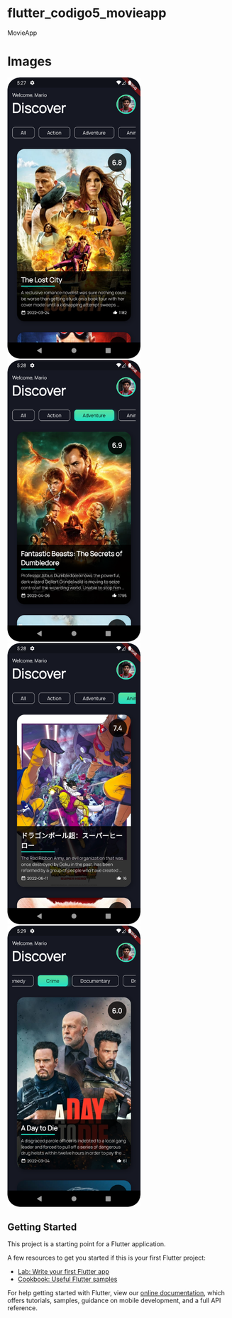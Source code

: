 # flutter_codigo5_movieapp

MovieApp

# Images

<img src="Screenshot_20220617_002815.png" width="300"> <img src="Screenshot_20220617_002836.png" width="300"> <img src="Screenshot_20220617_002843.png" width="300"> <img src="Screenshot_20220617_002922.png" width="300">

## Getting Started

This project is a starting point for a Flutter application.

A few resources to get you started if this is your first Flutter project:

- [Lab: Write your first Flutter app](https://flutter.dev/docs/get-started/codelab)
- [Cookbook: Useful Flutter samples](https://flutter.dev/docs/cookbook)

For help getting started with Flutter, view our
[online documentation](https://flutter.dev/docs), which offers tutorials,
samples, guidance on mobile development, and a full API reference.
